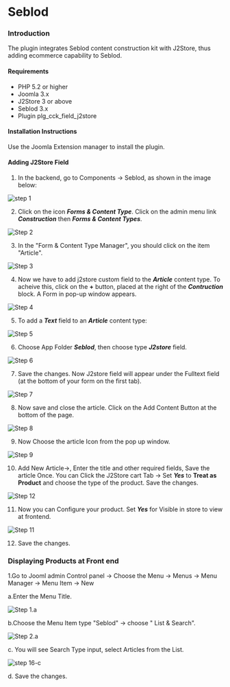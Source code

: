 # Seblod

### Introduction

The plugin integrates Seblod content construction kit with J2Store, thus adding ecommerce capability to Seblod. 

#### Requirements
* PHP 5.2 or higher
* Joomla 3.x
* J2Store 3 or above
* Seblod 3.x
* Plugin plg_cck_field_j2store

#### Installation Instructions 

Use the Joomla Extension manager to install the plugin.

#### Adding J2Store Field 

1. In the backend, go to Components -> Seblod, as shown in the image below:

![step 1](step-1.png)

2. Click on the icon ***Forms & Content Type***. Click on the admin menu link ***Construction*** then ***Forms & Content Types***.

![Step 2](step-4.png)

3. In the "Form & Content Type Manager", you should click on the item "Article".

![Step 3](step-5.png)

4. Now we have to add j2store custom field to the ***Article*** content type. To acheive this, click on the **+** button, placed at the right of the ***Contruction*** block. A Form in pop-up window appears.

![Step 4](step-6.png)

5. To add a ***Text*** field to an ***Article*** content type:

![Step 5](step-7.png)

6. Choose App Folder ***Seblod***, then choose type ***J2store*** field.

![Step 6](step-8.png)

7. Save the changes. Now J2store field will appear under the Fulltext field (at the bottom of your form on the first tab).

![Step 7](step-9.png)

8. Now save and close the article. Click on the Add Content Button at the bottom of the page.
 
![Step 8](step-10.png)

9. Now Choose the article Icon from the  pop up window.

![Step 9](step-11.png)

10. Add New Article->, Enter the title and other required fields, Save the article Once. You can Click the J2Store cart Tab -> Set ***Yes*** to **Treat as Product** and choose the type of the product. Save the changes.
 
![Step 12](step-add-product.png)

11. Now you can Configure your product. Set ***Yes*** for Visible in store to view at frontend.

![Step 11](step-12.png)

12. Save the changes.

### Displaying Products at Front end

1.Go to Jooml admin Control panel -> Choose the Menu -> Menus -> Menu Manager -> Menu Item -> New 

   a.Enter the Menu Title.

  ![Step 1.a ](step-16-a.png)    

   b.Choose the Menu Item type "Seblod" -> choose " List & Search".
   
![Step 2.a](step-16-b.png)

   c. You will see Search Type input, select Articles from the  List.
   
![step 16-c](step-16-c.png)

  d. Save the changes.
  